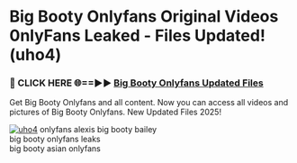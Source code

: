 # Big Booty Onlyfans Original Videos 0nlyFans Leaked - Files Updated! (uho4)

<h3>🔴 CLICK HERE 🌐==►► <a href="https://tinyurl.com/2jnfzry5" rel="nofollow">Big Booty Onlyfans Updated Files</a></h3>

Get Big Booty Onlyfans and all content. Now you can access all videos and pictures of Big Booty Onlyfans. New Updated Files 2025!

[![uho4](https://i.imgur.com/GyGTBgg.gif)](https://tinyurl.com/2jnfzry5)
onlyfans alexis big booty bailey<br>
big booty onlyfans leaks<br>
big booty asian onlyfans